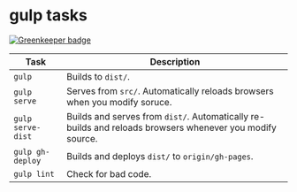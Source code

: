 # gulp tasks

[![Greenkeeper badge](https://badges.greenkeeper.io/MergeMyPullRequest/order-splitter-1.svg)](https://greenkeeper.io/)

| Task              | Description                                                                                              |
| ----------------- | -------------------------------------------------------------------------------------------------------- |
| `gulp`            | Builds to `dist/`.                                                                                       |
| `gulp serve`      | Serves from `src/`. Automatically reloads browsers when you modify soruce.                               |
| `gulp serve-dist` | Builds and serves from `dist/`. Automatically re-builds and reloads browsers whenever you modify source. |
| `gulp gh-deploy`  | Builds and deploys `dist/` to `origin/gh-pages`.                                                         |
| `gulp lint`       | Check for bad code.                                                                                      |